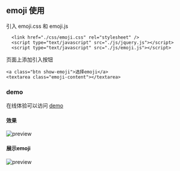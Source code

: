 ## emoji 使用
引入 emoji.css 和 emoji.js
```
  <link href="./css/emoji.css" rel="stylesheet" />
  <script type="text/javascript" src="./js/jquery.js"></script>
  <script type="text/javascript" src="./js/emoji.js"></script>
```
页面上添加引入按钮
```
<a class="btn show-emoji">选择emoji</a>
<textarea class="emoji-content"></textarea>
```
### demo
  在线体验可以访问 [demo](https://clarkyi.github.io/emoji/index.html)
#### 效果
![preview](https://clarkyi.github.io/images/01.png)
#### 展示emoji
![preview](https://clarkyi.github.io/images/02.png)